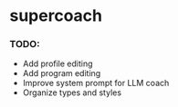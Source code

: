 # supercoach

### TODO:

- Add profile editing
- Add program editing
- Improve system prompt for LLM coach
- Organize types and styles
